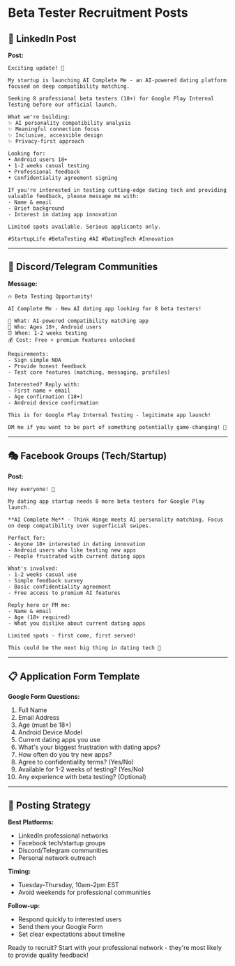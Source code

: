 # Beta Tester Recruitment Posts


## 💼 LinkedIn Post

**Post:**
```
Exciting update! 🚀

My startup is launching AI Complete Me - an AI-powered dating platform focused on deep compatibility matching.

Seeking 8 professional beta testers (18+) for Google Play Internal Testing before our official launch.

What we're building:
✨ AI personality compatibility analysis
✨ Meaningful connection focus  
✨ Inclusive, accessible design
✨ Privacy-first approach

Looking for:
• Android users 18+
• 1-2 weeks casual testing  
• Professional feedback
• Confidentiality agreement signing

If you're interested in testing cutting-edge dating tech and providing valuable feedback, please message me with:
- Name & email
- Brief background
- Interest in dating app innovation

Limited spots available. Serious applicants only.

#StartupLife #BetaTesting #AI #DatingTech #Innovation
```

---

## 📱 Discord/Telegram Communities

**Message:**
```
🔥 Beta Testing Opportunity! 

AI Complete Me - New AI dating app looking for 8 beta testers!

📱 What: AI-powered compatibility matching app
🎯 Who: Ages 18+, Android users  
⏰ When: 1-2 weeks testing
💰 Cost: Free + premium features unlocked

Requirements:
- Sign simple NDA
- Provide honest feedback  
- Test core features (matching, messaging, profiles)

Interested? Reply with:
- First name + email
- Age confirmation (18+)
- Android device confirmation

This is for Google Play Internal Testing - legitimate app launch! 

DM me if you want to be part of something potentially game-changing! 🚀
```

---

## 🎭 Facebook Groups (Tech/Startup)

**Post:**
```
Hey everyone! 👋

My dating app startup needs 8 more beta testers for Google Play launch.

**AI Complete Me** - Think Hinge meets AI personality matching. Focus on deep compatibility over superficial swipes.

Perfect for:
- Anyone 18+ interested in dating innovation
- Android users who like testing new apps  
- People frustrated with current dating apps

What's involved:
- 1-2 weeks casual use
- Simple feedback survey
- Basic confidentiality agreement
- Free access to premium AI features

Reply here or PM me:
- Name & email
- Age (18+ required)  
- What you dislike about current dating apps

Limited spots - first come, first served! 

This could be the next big thing in dating tech 🚀
```

---

## 📋 Application Form Template

**Google Form Questions:**
1. Full Name
2. Email Address  
3. Age (must be 18+)
4. Android Device Model
5. Current dating apps you use
6. What's your biggest frustration with dating apps?
7. How often do you try new apps?
8. Agree to confidentiality terms? (Yes/No)
9. Available for 1-2 weeks of testing? (Yes/No)
10. Any experience with beta testing? (Optional)

---

## 🎯 Posting Strategy

**Best Platforms:**
- LinkedIn professional networks
- Facebook tech/startup groups
- Discord/Telegram communities
- Personal network outreach

**Timing:**
- Tuesday-Thursday, 10am-2pm EST
- Avoid weekends for professional communities

**Follow-up:**
- Respond quickly to interested users
- Send them your Google Form
- Set clear expectations about timeline

Ready to recruit? Start with your professional network - they're most likely to provide quality feedback!